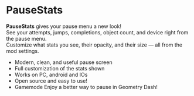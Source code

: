 # PauseStats

**PauseStats** gives your pause menu a new look!  
See your attempts, jumps, completions, object count, and device right from the pause menu.  
Customize what stats you see, their opacity, and their size — all from the mod settings.

- Modern, clean, and useful pause screen
- Full customization of the stats shown
- Works on PC, android and IOs
- Open source and easy to use!
- Gamemode 
Enjoy a better way to pause in Geometry Dash!